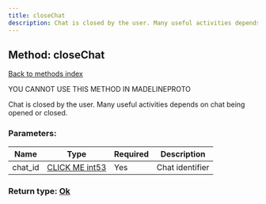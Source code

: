 ```yaml
---
title: closeChat
description: Chat is closed by the user. Many useful activities depends on chat being opened or closed.
---
```

## Method: closeChat  
[Back to methods index](index.md)


YOU CANNOT USE THIS METHOD IN MADELINEPROTO


Chat is closed by the user. Many useful activities depends on chat being opened or closed.

### Parameters:

| Name     |    Type       | Required | Description |
|----------|---------------|----------|-------------|
|chat\_id|[CLICK ME int53](../types/int53.md) | Yes|Chat identifier|


### Return type: [Ok](../types/Ok.md)

